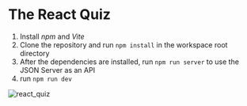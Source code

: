 # The React Quiz

1. Install _npm_ and _Vite_
2. Clone the repository and run `npm install` in the workspace root directory
3. After the dependencies are installed, run `npm run server` to use the JSON Server as an API
4. run `npm run dev`
 
![react_quiz](https://github.com/user-attachments/assets/db466c09-269c-4674-810a-3fb2d573bbe8)
